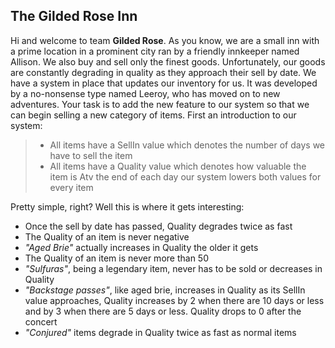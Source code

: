 ## The Gilded Rose Inn

Hi and welcome to team **Gilded Rose**. As you know, we are a small inn with a prime location in a
prominent city ran by a friendly innkeeper named Allison. We also buy and sell only the finest goods.
Unfortunately, our goods are constantly degrading in quality as they approach their sell by date. We
have a system in place that updates our inventory for us. It was developed by a no-nonsense type named
Leeroy, who has moved on to new adventures. Your task is to add the new feature to our system so that
we can begin selling a new category of items. First an introduction to our system:

> * All items have a SellIn value which denotes the number of days we have to sell the item
> * All items have a Quality value which denotes how valuable the item is
Atv the end of each day our system lowers both values for every item


Pretty simple, right? Well this is where it gets interesting:
- Once the sell by date has passed, Quality degrades twice as fast
- The Quality of an item is never negative
- *"Aged Brie"* actually increases in Quality the older it gets
- The Quality of an item is never more than 50
- *"Sulfuras"*, being a legendary item, never has to be sold or decreases in Quality
- *"Backstage passes"*, like aged brie, increases in Quality as its SellIn value approaches, Quality increases by 2 when there are 10 days or less and by 3 when there are 5 days or less. Quality drops to 0 after the concert
- *"Conjured"* items degrade in Quality twice as fast as normal items